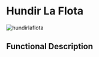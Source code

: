 # Hundir La Flota




![hundirlaflota](https://media.giphy.com/media/OcPZLldT3NbX2/giphy.gif)



## Functional Description